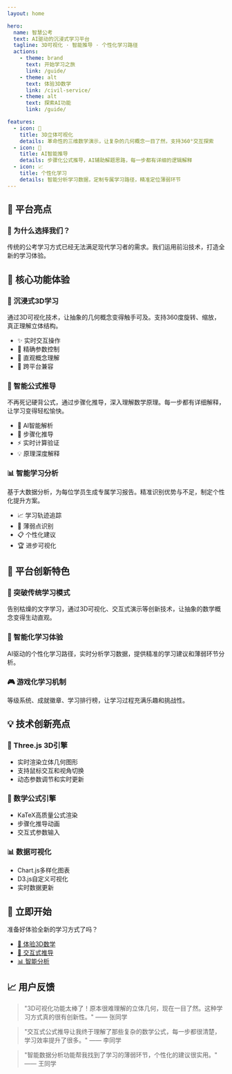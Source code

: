 ```yaml
---
layout: home

hero:
  name: 智慧公考
  text: AI驱动的沉浸式学习平台
  tagline: 3D可视化 · 智能推导 · 个性化学习路径
  actions:
    - theme: brand
      text: 开始学习之旅
      link: /guide/
    - theme: alt
      text: 体验3D数学
      link: /civil-service/
    - theme: alt
      text: 探索AI功能
      link: /guide/

features:
  - icon: 🎲
    title: 3D立体可视化
    details: 革命性的三维数学演示，让复杂的几何概念一目了然，支持360°交互探索
  - icon: 🧠
    title: AI智能推导
    details: 步骤化公式推导，AI辅助解题思路，每一步都有详细的逻辑解释
  - icon: 📈
    title: 个性化学习
    details: 智能分析学习数据，定制专属学习路径，精准定位薄弱环节
---
```


## 🌟 平台亮点

### 🎯 为什么选择我们？
传统的公考学习方式已经无法满足现代学习者的需求。我们运用前沿技术，打造全新的学习体验。

## 🚀 核心功能体验

### 🎲 沉浸式3D学习
通过3D可视化技术，让抽象的几何概念变得触手可及。支持360度旋转、缩放，真正理解立体结构。

- ✨ 实时交互操作
- 📐 精确参数控制  
- 🎯 直观概念理解
- 📱 跨平台兼容

### 🧮 智能公式推导
不再死记硬背公式，通过步骤化推导，深入理解数学原理。每一步都有详细解释，让学习变得轻松愉快。

- 🤖 AI智能解析
- 📝 步骤化推导
- ⚡ 实时计算验证
- 💡 原理深度解释

### 📊 智能学习分析
基于大数据分析，为每位学员生成专属学习报告。精准识别优势与不足，制定个性化提升方案。

- 📈 学习轨迹追踪
- 🎯 薄弱点识别
- 📋 个性化建议
- 🏆 进步可视化

## 🌟 平台创新特色

### 🎯 突破传统学习模式
告别枯燥的文字学习，通过3D可视化、交互式演示等创新技术，让抽象的数学概念变得生动直观。

### 🧠 智能化学习体验
AI驱动的个性化学习路径，实时分析学习数据，提供精准的学习建议和薄弱环节分析。

### 🎮 游戏化学习机制
等级系统、成就徽章、学习排行榜，让学习过程充满乐趣和挑战性。

## 💡 技术创新亮点

### 🎲 Three.js 3D引擎
- 实时渲染立体几何图形
- 支持鼠标交互和视角切换
- 动态参数调节和实时更新

### 🧮 数学公式引擎
- KaTeX高质量公式渲染
- 步骤化推导动画
- 交互式参数输入

### 📊 数据可视化
- Chart.js多样化图表
- D3.js自定义可视化
- 实时数据更新

## 🚀 立即开始

准备好体验全新的学习方式了吗？

- [🎲 体验3D数学](/civil-service/)
- [🧮 交互式推导](/guide/)
- [📊 智能分析](/public-institution/)

## 📈 用户反馈

> "3D可视化功能太棒了！原本很难理解的立体几何，现在一目了然。这种学习方式真的很有创新性。" —— 张同学

> "交互式公式推导让我终于理解了那些复杂的数学公式，每一步都很清楚，学习效率提升了很多。" —— 李同学

> "智能数据分析功能帮我找到了学习的薄弱环节，个性化的建议很实用。" —— 王同学
